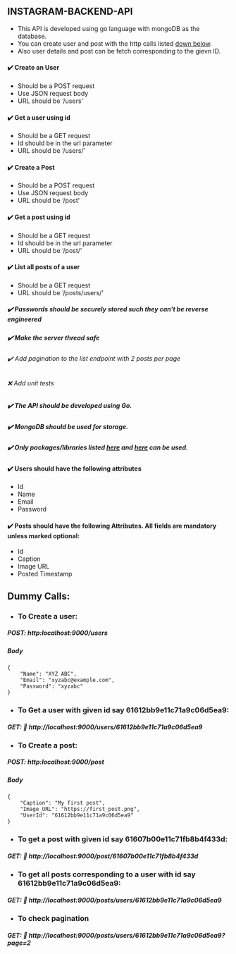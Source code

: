 ## INSTAGRAM-BACKEND-API
- This API is developed using go language with mongoDB as the database. 
- You can create user and post with the http calls listed [down below](#dummy-calls).
- Also user details and post can be fetch corresponding to the gievn ID.
 
 #### :heavy_check_mark: Create an User
- Should be a POST request
- Use JSON request body
- URL should be ‘/users'

#### :heavy_check_mark: Get a user using id
- Should be a GET request
- Id should be in the url parameter
- URL should be ‘/users/<id here>’

#### :heavy_check_mark: Create a Post
- Should be a POST request
- Use JSON request body
- URL should be ‘/post'

#### :heavy_check_mark: Get a post using id
- Should be a GET request
- Id should be in the url parameter
- URL should be ‘/post/<id here>’

#### :heavy_check_mark: List all posts of a user
- Should be a GET request
- URL should be ‘/posts/users/<Id here>'

##### :heavy_check_mark: Passwords should be securely stored such they can't be reverse engineered

##### :heavy_check_mark: Make the server thread safe

###### :heavy_check_mark: Add pagination to the list endpoint with 2 posts per page 

###### :x: Add unit tests

##### :heavy_check_mark: The API should be developed using Go.

##### :heavy_check_mark: MongoDB should be used for storage.

##### :heavy_check_mark: Only packages/libraries listed [here](https://golang.org/pkg/) and [here](https://pkg.go.dev/go.mongodb.org/mongo-driver@v1.4.0) can be used.


#### :heavy_check_mark: Users should have the following attributes
- Id
- Name
- Email
- Password

#### :heavy_check_mark: Posts should have the following Attributes. All fields are mandatory unless marked optional:
- Id
- Caption
- Image URL
- Posted Timestamp

## Dummy Calls:
- ### To Create a user: 
##### POST: http:localhost:9000/users
##### Body 
```
{
    "Name": "XYZ ABC",
    "Email": "xyzabc@example.com",
    "Password": "xyzabc"
}
```
- ### To Get a user with given id say 61612bb9e11c71a9c06d5ea9: 
##### GET: :link: http://localhost:9000/users/61612bb9e11c71a9c06d5ea9

- ### To Create a post: 
##### POST: http:localhost:9000/post
##### Body 
```
{
    "Caption": "My first post",
    "Image_URL": "https://first_post.png",
    "UserId": "61612bb9e11c71a9c06d5ea9"
}
```
- ### To get a post with given id say 61607b00e11c71fb8b4f433d:
##### GET: :link: http://localhost:9000/post/61607b00e11c71fb8b4f433d

- ### To get all posts corresponding to a user with id say 61612bb9e11c71a9c06d5ea9:
##### GET: :link: http://localhost:9000/posts/users/61612bb9e11c71a9c06d5ea9
 
- ### To check pagination 
 ##### GET: :link: http://localhost:9000/posts/users/61612bb9e11c71a9c06d5ea9?page=2

